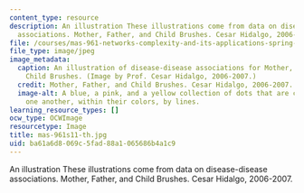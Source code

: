 ```yaml
---
content_type: resource
description: An illustration These illustrations come from data on disease-disease
  associations. Mother, Father, and Child Brushes. Cesar Hidalgo, 2006-2007.
file: /courses/mas-961-networks-complexity-and-its-applications-spring-2011/ba61a6d8069c5fad88a1065686b4a1c9_mas-961s11-th.jpg
file_type: image/jpeg
image_metadata:
  caption: An illustration of disease-disease associations for Mother, Father and
    Child Brushes. (Image by Prof. Cesar Hidalgo, 2006-2007.)
  credit: Mother, Father, and Child Brushes. Cesar Hidalgo, 2006-2007.
  image-alt: A blue, a pink, and a yellow collection of dots that are connected to
    one another, within their colors, by lines.
learning_resource_types: []
ocw_type: OCWImage
resourcetype: Image
title: mas-961s11-th.jpg
uid: ba61a6d8-069c-5fad-88a1-065686b4a1c9
---
```

An illustration These illustrations come from data on disease-disease associations. Mother, Father, and Child Brushes. Cesar Hidalgo, 2006-2007.

